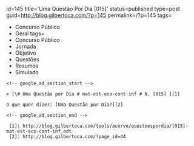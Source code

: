 id=145
title='Uma Questão Por Dia [015]'
status=published
type=post
guid=http://blog.gilbertoca.com/?p=145
permalink=/?p=145
tags=
  - Concurso Público
  - Geral
tags=
  - Concurso Público
  - Jornada
  - Objetivo
  - Questões
  - Resumos
  - Simulado
~~~~~~
<!-- google_ad_section_start -->

> [\# Uma Questão por Dia # mat-est-eco-cont-inf # N. [015] ][1]

O que quer dizer: [Uma Questão por Dia?][2]

<!-- google_ad_section_end -->

 [1]: http://blog.gilbertoca.com/tools/acervo/questoespordia/[015]-mat-est-eco-cont-inf.odt
 [2]: http://blog.gilbertoca.com/?page_id=44
